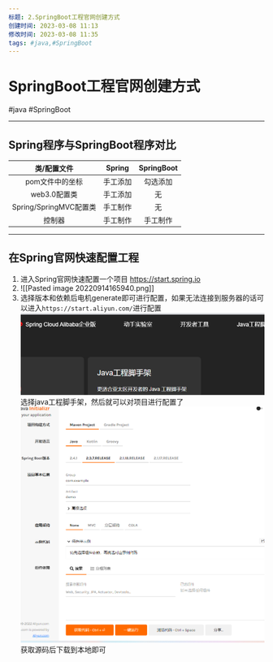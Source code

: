 ```yaml
---
标题: 2.SpringBoot工程官网创建方式
创建时间: 2023-03-08 11:13
修改时间: 2023-03-08 11:35
tags: #java,#SpringBoot
---
```


# SpringBoot工程官网创建方式
#java #SpringBoot 

---
## Spring程序与SpringBoot程序对比
|类/配置文件|Spring|SpringBoot|
|:--:|:--:|:--:|
|pom文件中的坐标|手工添加|勾选添加|
|web3.0配置类|手工添加|无|
|Spring/SpringMVC配置类|手工制作|无|
|控制器|手工制作|手工制作|

---
## 在Spring官网快速配置工程
1. 进入Spring官网快速配置一个项目 https://start.spring.io 
2. ![[Pasted image 20220914165940.png]]
3. 选择版本和依赖后电机generate即可进行配置，如果无法连接到服务器的话可以进入`https://start.aliyun.com/`进行配置
![Pasted image 20220914170139](../../../attachments/Pasted%20image%2020220914170139.png)
选择java工程脚手架，然后就可以对项目进行配置了
![Pasted image 20220914170220](../../../attachments/Pasted%20image%2020220914170220.png)
获取源码后下载到本地即可